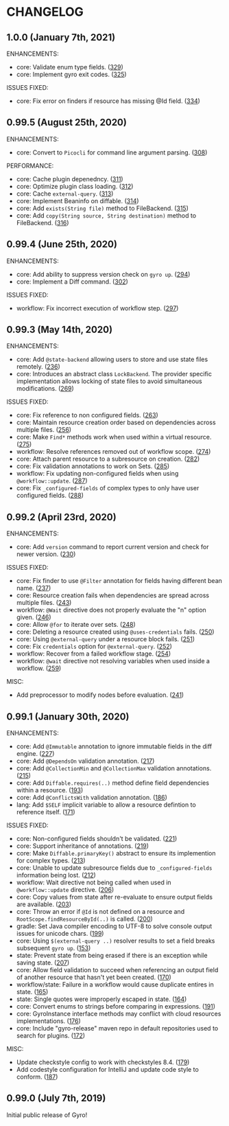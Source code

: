 CHANGELOG
=========

## 1.0.0 (January 7th, 2021)

ENHANCEMENTS:

* core: Validate enum type fields. ([329](https://github.com/perfectsense/gyro/issues/329))
* core: Implement gyro exit codes. ([325](https://github.com/perfectsense/gyro/issues/325))

ISSUES FIXED:

* core: Fix error on finders if resource has missing @Id field. ([334](https://github.com/perfectsense/gyro/issues/334))

## 0.99.5 (August 25th, 2020)

ENHANCEMENTS:

* core: Convert to `Picocli` for command line argument parsing. ([308](https://github.com/perfectsense/gyro/issues/308))

PERFORMANCE:

* core: Cache plugin depenedncy. ([311](https://github.com/perfectsense/gyro/issues/311))
* core: Optimize plugin class loading. ([312](https://github.com/perfectsense/gyro/issues/312))
* core: Cache `external-query`. ([313](https://github.com/perfectsense/gyro/issues/313))
* core: Implement Beaninfo on diffable. ([314](https://github.com/perfectsense/gyro/issues/314))
* core: Add `exists(String file)` method to FileBackend. ([315](https://github.com/perfectsense/gyro/issues/315))
* core: Add `copy(String source, String destination)` method to FileBackend. ([316](https://github.com/perfectsense/gyro/issues/316))

## 0.99.4 (June 25th, 2020)

ENHANCEMENTS:

* core: Add ability to suppress version check on `gyro up`. ([294](https://github.com/perfectsense/gyro/issues/294))
* core: Implement a Diff command. ([302](https://github.com/perfectsense/gyro/issues/302))

ISSUES FIXED:

* workflow: Fix incorrect execution of workflow step. ([297](https://github.com/perfectsense/gyro/issues/297))

## 0.99.3 (May 14th, 2020)

ENHANCEMENTS:

* core: Add `@state-backend` allowing users to store and use state files remotely. ([236](https://github.com/perfectsense/gyro/issues/236))
* core: Introduces an abstract class `LockBackend`. The provider specific implementation allows locking of state files to avoid simultaneous modifications. ([269](https://github.com/perfectsense/gyro/issues/269))

ISSUES FIXED:

* core: Fix reference to non configured fields. ([263](https://github.com/perfectsense/gyro/issues/263))
* core: Maintain resource creation order based on dependencies across multiple files. ([256](https://github.com/perfectsense/gyro/issues/256))
* core: Make `Find*` methods work when used within a virtual resource. ([275](https://github.com/perfectsense/gyro/issues/275))
* workflow: Resolve references removed out of workflow scope. ([274](https://github.com/perfectsense/gyro/issues/274))
* core: Attach parent resource to a subresource on creation. ([282](https://github.com/perfectsense/gyro/issues/282))
* core: Fix validation annotations to work on Sets. ([285](https://github.com/perfectsense/gyro/issues/285))
* workflow: Fix updating non-configured fields when using `@workflow::update`. ([287](https://github.com/perfectsense/gyro/issues/287))
* core: Fix `_configured-fields` of complex types to only have user configured fields. ([288](https://github.com/perfectsense/gyro/issues/288))

## 0.99.2 (April 23rd, 2020)

ENHANCEMENTS:

* core: Add `version` command to report current version and check for newer version. ([230](https://github.com/perfectsense/gyro/issues/230))

ISSUES FIXED:

* core: Fix finder to use `@Filter` annotation for fields having different bean name. ([237](https://github.com/perfectsense/gyro/issues/237))
* core: Resource creation fails when dependencies are spread across multiple files. ([243](https://github.com/perfectsense/gyro/issues/243))
* workflow: `@Wait` directive does not properly evaluate the "n" option given. ([246](https://github.com/perfectsense/gyro/issues/246))
* core: Allow `@for` to iterate over sets. ([248](https://github.com/perfectsense/gyro/issues/248))
* core: Deleting a resource created using `@uses-credentials` fails. ([250](https://github.com/perfectsense/gyro/issues/250))
* core: Using `@external-query` under a resource block fails. ([251](https://github.com/perfectsense/gyro/issues/251))
* core: Fix `credentials` option for `@external-query`. ([252](https://github.com/perfectsense/gyro/issues/252))
* workflow: Recover from a failed workflow stage. ([254](https://github.com/perfectsense/gyro/issues/254))
* workflow: `@wait` directive not resolving variables when used inside a workflow. ([259](https://github.com/perfectsense/gyro/issues/259))

MISC:

* Add preprocessor to modify nodes before evaluation. ([241](https://github.com/perfectsense/gyro/issues/241))

## 0.99.1 (January 30th, 2020)

ENHANCEMENTS:

* core: Add `@Immutable` annotation to ignore immutable fields in the diff engine. ([227](https://github.com/perfectsense/gyro/issues/227))
* core: Add `@DependsOn` validation annotation. ([217](https://github.com/perfectsense/gyro/issues/217))
* core: Add `@CollectionMin` and `@CollectionMax` validation annotations. ([215](https://github.com/perfectsense/gyro/issues/215))
* core: Add `Diffable.requires(..)` method define field dependencies within a resource. ([193](https://github.com/perfectsense/gyro/issues/193))
* core: Add `@ConflictsWith` validation annotation. ([186](https://github.com/perfectsense/gyro/issues/186))
* lang: Add `$SELF` implicit variable to allow a resource defintion to reference itself. ([171](https://github.com/perfectsense/gyro/issues/171)) 

ISSUES FIXED:

* core: Non-configured fields shouldn't be validated. ([221](https://github.com/perfectsense/gyro/issues/221)) 
* core: Support inheritance of annotations. ([219](https://github.com/perfectsense/gyro/issues/219))
* core: Make `Diffable.primaryKey()` abstract to ensure its implemention for complex types. ([213](https://github.com/perfectsense/gyro/issues/213))
* core: Unable to update subresource fields due to `_configured-fields` information being lost. ([212](https://github.com/perfectsense/gyro/issues/212))
* workflow: Wait directive not being called when used in `@workflow::update` directive. ([206](https://github.com/perfectsense/gyro/issues/206))
* core: Copy values from state after re-evaluate to ensure output fields are available. ([203](https://github.com/perfectsense/gyro/issues/203)) 
* core: Throw an error if `@Id` is not defined on a resource and `RootScope.findResourceById(..)` is called. ([200](https://github.com/perfectsense/gyro/issues/200))
* gradle: Set Java compiler encoding to UTF-8 to solve console output issues for unicode chars. ([199](https://github.com/perfectsense/gyro/issues/199))
* core: Using `$(external-query ..)` resolver results to set a field breaks subsequent `gyro up`. ([153](https://github.com/perfectsense/gyro/issues/153))
* state: Prevent state from being erased if there is an exception while saving state. ([207](https://github.com/perfectsense/gyro/issues/207))
* core: Allow field validation to succeed when referencing an output field of another resource that hasn't yet been created. ([170](https://github.com/perfectsense/gyro/issues/170)) 
* workflow/state: Failure in a workflow would cause duplicate entires in state. ([165](https://github.com/perfectsense/gyro/issues/165))
* state: Single quotes were improperly escaped in state. ([164](https://github.com/perfectsense/gyro/issues/164))
* core: Convert enums to strings before comparing in expressions. ([191](https://github.com/perfectsense/gyro/issues/191))
* core: GyroInstance interface methods may conflict with cloud resources implementations. ([176](https://github.com/perfectsense/gyro/issues/176))
* core: Include "gyro-release" maven repo in default repositories used to search for plugins. ([172](https://github.com/perfectsense/gyro/issues/172))

MISC:

* Update checkstyle config to work with checkstyles 8.4. ([179](https://github.com/perfectsense/gyro/issues/179))
* Add codestyle configuration for IntelliJ and update code style to conform. ([187](https://github.com/perfectsense/gyro/issues/187))

## 0.99.0 (July 7th, 2019)

Initial public release of Gyro!
